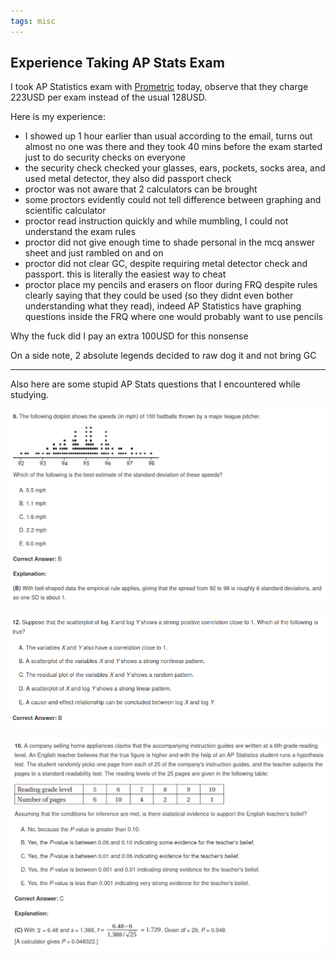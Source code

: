 ```yaml
---
tags: misc
---
```


## Experience Taking AP Stats Exam

I took AP Statistics exam with [Prometric](https://www.prometric.com/CBAPSG) today, observe that they charge 223USD per exam instead of the usual 128USD.

Here is my experience:

- I showed up 1 hour earlier than usual according to the email, turns out almost no one was there and they took 40 mins before the exam started just to do security checks on everyone
- the security check checked your glasses, ears, pockets, socks area, and used metal detector, they also did passport check
- proctor was not aware that 2 calculators can be brought
- some proctors evidently could not tell difference between graphing and scientific calculator
- proctor read instruction quickly and while mumbling, I could not understand the exam rules
- proctor did not give enough time to shade personal in the mcq answer sheet and just rambled on and on
- proctor did not clear GC, despite requiring metal detector check and passport. this is literally the easiest way to cheat
- proctor place my pencils and erasers on floor during FRQ despite rules clearly saying that they could be used (so they didnt even bother understanding what they read), indeed AP Statistics have graphing questions inside the FRQ where one would probably want to use pencils

Why the fuck did I pay an extra 100USD for this nonsense

On a side note, 2 absolute legends decided to raw dog it and not bring GC

<hr>

Also here are some stupid AP Stats questions that I encountered while studying.

![ ](/media/ap1.png)

![ ](/media/ap2.png)

![ ](/media/ap3.png)



